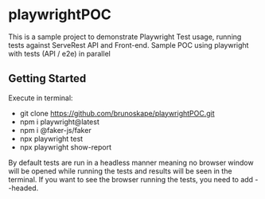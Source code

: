 # playwrightPOC
This is a sample project to demonstrate Playwright Test usage, running tests against ServeRest API and Front-end.
Sample POC using playwright with tests (API / e2e) in parallel

## Getting Started

Execute in terminal: 

- git clone https://github.com/brunoskape/playwrightPOC.git
- npm i playwright@latest
- npm i @faker-js/faker   
- npx playwright test 
- npx playwright show-report

By default tests are run in a headless manner meaning no browser window will be opened while running the tests and results will be seen in the terminal. If you want to see the browser running the tests, you need to add --headed.